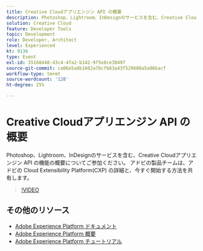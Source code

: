 ```yaml
---
title: Creative Cloudアプリエンジン API の概要
description: Photoshop、Lightroom、InDesignのサービスを含む、Creative Cloudアプリエンジン API の機能の概要についてご参加ください。 アドビの製品チームは、アドビの Cloud Extensibility Platform(CXP) の詳細と、今すぐ開始する方法を共有します。
solution: Creative Cloud
feature: Developer Tools
topic: Development
role: Developer, Architect
level: Experienced
kt: 9136
type: Event
exl-id: 35168448-43c4-4fa2-b142-9f5e8ce30497
source-git-commit: ca06e5a8b1602a7bcfb83a43f529680a5a96bacf
workflow-type: tm+mt
source-wordcount: '128'
ht-degree: 25%

---
```


# Creative Cloudアプリエンジン API の概要

Photoshop、Lightroom、InDesignのサービスを含む、Creative Cloudアプリエンジン API の機能の概要についてご参加ください。 アドビの製品チームは、アドビの Cloud Extensibility Platform(CXP) の詳細と、今すぐ開始する方法を共有します。

>[!VIDEO](https://video.tv.adobe.com/v/337594/?quality=12&learn=on&hidetitle=true)

## その他のリソース

- [Adobe Experience Platform ドキュメント](https://experienceleague.adobe.com/docs/experience-platform.html?lang=ja)
- [Adobe Experience Platform 概要](https://experienceleague.adobe.com/docs/experience-platform/landing/home.html?lang=ja)
- [Adobe Experience Platform チュートリアル](https://experienceleague.adobe.com/docs/platform-learn/tutorials/overview.html?lang=ja)
